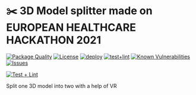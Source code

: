 # ✂️ 3D Model splitter made on EUROPEAN HEALTHCARE HACKATHON 2021

<!--Badges-->

 [![Package Quality](https://packagequality.com/shield/model-splitter.svg)](https://packagequality.com/#?package=model-splitter)
 [![License](https://img.shields.io/github/license/hejny/model-splitter.svg?style=flat)](https://raw.githubusercontent.com/hejny/model-splitter/master/LICENSE)
 [![deploy](https://github.com/hejny/model-splitter/actions/workflows/deploy.yml/badge.svg)](https://github.com/hejny/model-splitter/actions/workflows/deploy.yml)
 [![test+lint](https://github.com/hejny/model-splitter/actions/workflows/test+lint.yml/badge.svg)](https://github.com/hejny/model-splitter/actions/workflows/test+lint.yml)
 [![Known Vulnerabilities](https://snyk.io/test/github/hejny/model-splitter/badge.svg)](https://snyk.io/test/github/hejny/model-splitter)
 [![Issues](https://img.shields.io/github/issues/hejny/model-splitter.svg?style=flat)](https://github.com/hejny/model-splitter/issues)

<!--/Badges-->

[![Test + Lint](https://github.com/hejny/model-splitter/actions/workflows/test+lint.yml/badge.svg)](https://github.com/hejny/model-splitter/actions/workflows/test+lint.yml)

Split one 3D model into two with a help of VR
